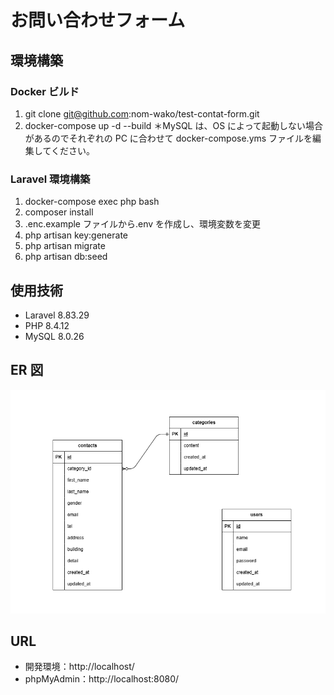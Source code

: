 # お問い合わせフォーム

## 環境構築

### Docker ビルド

1. git clone git@github.com:nom-wako/test-contat-form.git
2. docker-compose up -d --build
   ＊MySQL は、OS によって起動しない場合があるのでそれぞれの PC に合わせて docker-compose.yms ファイルを編集してください。

### Laravel 環境構築

1. docker-compose exec php bash
2. composer install
3. .enc.example ファイルから.env を作成し、環境変数を変更
4. php artisan key:generate
5. php artisan migrate
6. php artisan db:seed

## 使用技術

- Laravel 8.83.29
- PHP 8.4.12
- MySQL 8.0.26

## ER 図

![ER Image](er_test-contact-form.png)

## URL

- 開発環境：http://localhost/
- phpMyAdmin：http://localhost:8080/
